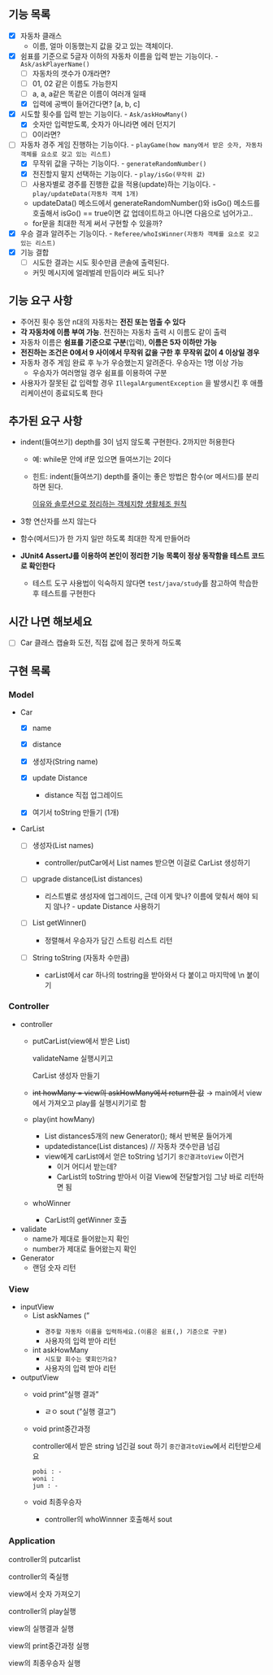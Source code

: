 ## 기능 목록
- [x] 자동차 클래스
    - 이름, 얼마 이동했는지 값을 갖고 있는 객체이다.
- [x]  쉼표를 기준으로 5글자 이하의 자동차 이름을 입력 받는 기능이다. -  `Ask/askPlayerName()`
    - [ ] 자동차의 갯수가 0개라면?
    - [ ] 01, 02 같은 이름도 가능한지
    - [ ] a, a, a같은 똑같은 이름이 여러개 일때
    - [x] 입력에 공백이 들어간다면? [a, b, c]
- [x]  시도할 횟수를 입력 받는 기능이다. - `Ask/askHowMany()`
    - [x] 숫자만 입력받도록, 숫자가 아니라면 에러 던지기
    - [ ] 0이라면?
- [ ]  자동차 경주 게임 진행하는 기능이다. - `playGame(how many에서 받은 숫자, 자동차 객체를 요소로 갖고 있는 리스트)`
    - [x]  무작위 값을 구하는 기능이다. - `generateRandomNumber()`
    - [x]  전진할지 말지 선택하는 기능이다. - `play/isGo(무작위 값)`
    - [ ]  사용자별로 경주를 진행한 값을 적용(update)하는 기능이다. - `play/updateData(자동차 객체 1개)`
    - updateData() 메소드에서 generateRandomNumber()와 isGo() 메소드를 호출해서 isGo() == true이면 값 업데이트하고 아니면 다음으로 넘어가고..
    - for문을 최대한 적게 써서 구현할 수 있을까?
- [x]  우승 결과 알려주는 기능이다. - `Referee/whoIsWinner(자동차 객체를 요소로 갖고 있는 리스트)`
- [x] 기능 결합
    - [ ]  시도한 결과는 시도 횟수만큼 콘솔에 출력된다.
    - 커밋 메시지에 얼레벌레 만듬이라 써도 되나?
## 기능 요구 사항

- 주어진 횟수 동안 n대의 자동차는 **전진 또는 멈출 수 있다**
- **각 자동차에 이름 부여 가능**. 전진하는 자동차 출력 시 이름도 같이 출력
- 자동차 이름은 **쉼표를 기준으로 구분**(입력), **이름은 5자 이하만 가능**
- **전진하는 조건은 0에서 9 사이에서 무작위 값을 구한 후 무작위 값이 4 이상일 경우**
- 자동차 경주 게임 완료 후 누가 우승했는지 알려준다. 우승자는 1명 이상 가능
    - 우승자가 여러명일 경우 쉼표를 이용하여 구분
- 사용자가 잘못된 값 입력할 경우 `IllegalArgumentException` 을 발생시킨 후 애플리케이션이 종료되도록 한다

## 추가된 요구 사항

- indent(들여쓰기) depth를 3이 넘지 않도록 구현한다. 2까지만 허용한다
    - 예: while문 안에 if문 있으면 들여쓰기는 2이다
    - 힌트: indent(들여쓰기) depth를 줄이는 좋은 방법은 함수(or 메서드)를 분리하면 된다.

      [이유와 솔루션으로 정리하는 객체지향 생활체조 원칙](https://hudi.blog/thoughtworks-anthology-object-calisthenics/)

- 3항 연산자를 쓰지 않는다
- 함수(메서드)가 한 가지 일만 하도록 최대한 작게 만들어라
- **JUnit4 AssertJ를 이용하여 본인이 정리한 기능 목록이 정상 동작함을 테스트 코드로 확인한다**
    - 테스트 도구 사용법이 익숙하지 않다면 `test/java/study`를 참고하여 학습한 후 테스트를 구현한다

## 시간 나면 해보세요
- [ ] Car 클래스 캡슐화 도전, 직접 값에 접근 못하게 하도록


## 구현 목록
### Model

- Car
    - [x]  name
    - [x]  distance
    - [x]  생성자(String name)
    - [x]  update Distance
          - distance 직접 업그레이드

    - [x]  여기서 toString 만들기 (1개)
- CarList
    - [ ]  생성자(List<String> names)
        - controller/putCar에서 List<String> names 받으면 이걸로 CarList 생성하기

    - [ ]  upgrade distance(List<Integer> distances)
        - 리스트별로 생성자에 업그레이드, 근데 이게 맞나? 이름에 맞춰서 해야 되지 않나? - update Distance 사용하기

    - [ ]  List<String> getWinner()
        - 정렬해서 우승자가 담긴 스트링 리스트 리턴

    - [ ]  String toString (자동차 수만큼)
        - carList에서 car 하나의 tostring을 받아와서 다 붙이고 마지막에 \n 붙이기


### Controller

- controller
    - putCarList(view에서 받은 List<String>)

      validateName 실행시키고

      CarList 생성자 만들기

    - ~~int howMany = view의 askHowMany에서 return한 값~~ → main에서 view에서 가져오고 play를 실행시키기로 함
    - play(int howMany)
        - List <Integer> distances5개의 new Generator(); 해서 반복문 들어가게
        - updatedistance(List<Integer> distances) // 자동차 갯수만큼 넘김
        - view에게 carList에서 얻은 toString 넘기기 `중간결과toView` 이런거
            - 이거 어디서 받는데?
            - CarList의 toString 받아서 이걸 View에 전달할거임 그냥 바로 리턴하면 됨
    - whoWinner
        - CarList의 getWinner 호출
- validate
    - name가 제대로 들어왔는지 확인
    - number가 제대로 들어왔는지 확인
- Generator
    - 랜덤 숫자 리턴

### View

- inputView
    - List<String> askNames (”
        - `경주할 자동차 이름을 입력하세요.(이름은 쉼표(,) 기준으로 구분)`
        - 사용자의 입력 받아 리턴
    - int askHowMany
        - `시도할 회수는 몇회인가요?`
        - 사용자의 입력 받아 리턴
- outputView
    - void print”실행 결과”
        - ㄹㅇ sout (”실행 결고”)
    - void print중간과정

      controller에서 받은 string 넘긴걸 sout 하기 `중간결과toView`에서 리턴받으세요

        ```
        pobi : -
        woni :
        jun : -
        ```

    - void 최종우승자
        - controller의 whoWinnner 호출해서 sout

### Application

controller의 putcarlist

controller의 죽실행

view에서 숫자 가져오기

controller의 play실행

view의 실행결과 실행

view의 print중간과정 실행

view의 최종우승자 실행